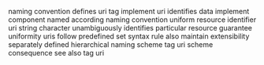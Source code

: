 naming convention defines uri tag implement uri identifies data implement component named according naming convention uniform resource identifier uri string character unambiguously identifies particular resource guarantee uniformity uris follow predefined set syntax rule also maintain extensibility separately defined hierarchical naming scheme tag uri scheme consequence see also tag uri